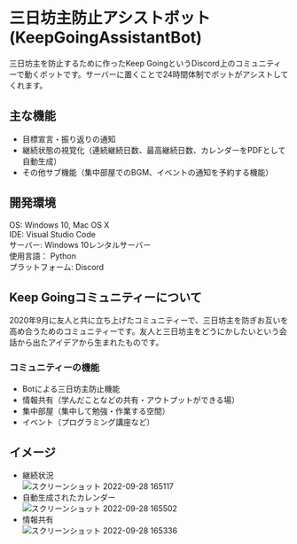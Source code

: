 # 三日坊主防止アシストボット(KeepGoingAssistantBot)
三日坊主を防止するために作ったKeep GoingというDiscord上のコミュニティーで動くボットです。サーバーに置くことで24時間体制でボットがアシストしてくれます。

## 主な機能
* 目標宣言・振り返りの通知    
* 継続状態の視覚化（連続継続日数、最高継続日数、カレンダーをPDFとして自動生成）
* その他サブ機能（集中部屋でのBGM、イベントの通知を予約する機能）

## 開発環境
OS: Windows 10, Mac OS X  
IDE: Visual Studio Code   
サーバー: Windows 10レンタルサーバー  
使用言語： Python  
プラットフォーム: Discord     


## Keep Goingコミュニティーについて
2020年9月に友人と共に立ち上げたコミュニティーで、三日坊主を防ぎお互いを高め合うためのコミュニティーです。友人と三日坊主をどうにかしたいという会話から出たアイデアから生まれたものです。

### コミュニティーの機能
* Botによる三日坊主防止機能
* 情報共有（学んだことなどの共有・アウトプットができる場）
* 集中部屋（集中して勉強・作業する空間）
* イベント（プログラミング講座など）

## イメージ
* 継続状況  
![スクリーンショット 2022-09-28 165117](https://user-images.githubusercontent.com/42444881/192722483-de7f93c7-f515-4f02-8344-548d41bb1c65.png)  
* 自動生成されたカレンダー  
![スクリーンショット 2022-09-28 165502](https://user-images.githubusercontent.com/42444881/192722646-a213d603-65be-47d8-b03c-f7ab3ed390d0.png)  
* 情報共有  
![スクリーンショット 2022-09-28 165336](https://user-images.githubusercontent.com/42444881/192722732-92bcd8cf-4a65-4120-a113-d0d12f5da1f6.png)  
